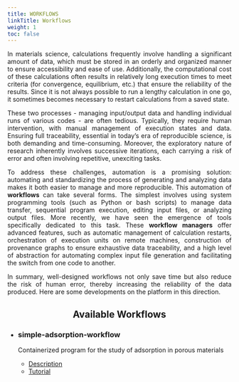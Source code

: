 ```yaml
---
title: WORKFLOWS
linkTitle: Workflows
weight: 1
toc: false
---
```


<div align="justify" class="mt-4">

In materials science, calculations frequently involve handling a significant amount of data, which must be stored in an orderly and organized manner to ensure accessibility and ease of use. Additionally, the computational cost of these calculations often results in relatively long execution times to meet criteria (for convergence, equilibrium, etc.) that ensure the reliability of the results. Since it is not always possible to run a lengthy calculation in one go, it sometimes becomes necessary to restart calculations from a saved state.

These two processes - managing input/output data and handling individual runs of various codes - are often tedious. Typically, they require human intervention, with manual management of execution states and data. Ensuring full traceability, essential in today’s era of reproducible science, is both demanding and time-consuming. Moreover, the exploratory nature of research inherently involves successive iterations, each carrying a risk of error and often involving repetitive, unexciting tasks.

To address these challenges, automation is a promising solution: automating and standardizing the process of generating and analyzing data makes it both easier to manage and more reproducible. This automation of **workflows** can take several forms. The simplest involves using system programming tools (such as Python or bash scripts) to manage data transfer, sequential program execution, editing input files, or analyzing output files. More recently, we have seen the emergence of tools specifically dedicated to this task. These **workflow managers** offer advanced features, such as automatic management of calculation restarts, orchestration of execution units on remote machines, construction of provenance graphs to ensure exhaustive data traceability, and a high level of abstraction for automating complex input file generation and facilitating the switch from one code to another.

In summary, well-designed workflows not only save time but also reduce the risk of human error, thereby increasing the reliability of the data produced. Here are some developments on the platform in this direction.

</div>

<div align="center"><h2>Available Workflows</h2></div>

- ### simple-adsorption-workflow

  Containerized program for the study of adsorption in porous materials
  - [Description](/en/workflows/saw/description)
  - [Tutorial](/en/workflows/saw/tutorial)
